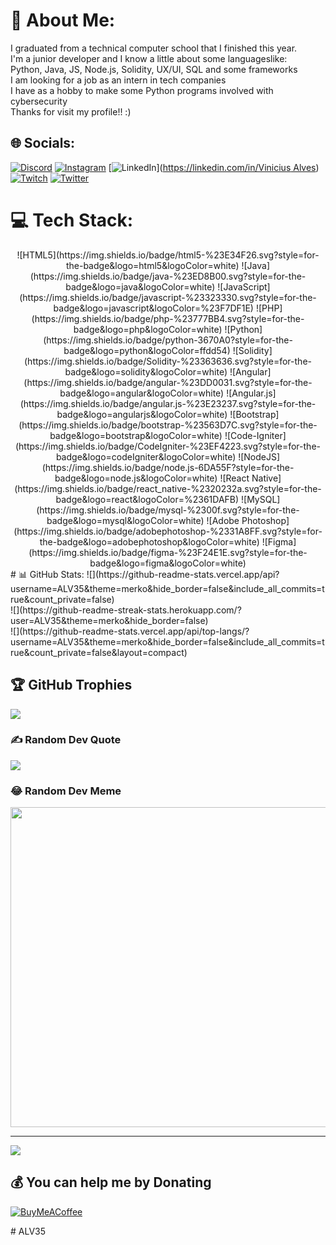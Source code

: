 # 💫 About Me:
I graduated from a technical computer school that I finished this year.<br>I'm a junior developer and I know a little about some languages ​​like:<br>Python, Java, JS, Node.js, Solidity, UX/UI, SQL and some frameworks<br>I am looking for a job as an intern in tech companies<br>I have as a hobby to make some Python programs involved with cybersecurity<br>Thanks for visit my profile!! :) 


## 🌐 Socials:
[![Discord](https://img.shields.io/badge/Discord-%237289DA.svg?logo=discord&logoColor=white)](htttps://discord.gg/ALV3S#2307) [![Instagram](https://img.shields.io/badge/Instagram-%23E4405F.svg?logo=Instagram&logoColor=white)](https://instagram.com/v_alv3s) [![LinkedIn](https://img.shields.io/badge/LinkedIn-%230077B5.svg?logo=linkedin&logoColor=white)]([https://linkedin.com/in/Vinicius Alves](https://www.linkedin.com/in/vinicius-alves-859a76224/)) [![Twitch](https://img.shields.io/badge/Twitch-%239146FF.svg?logo=Twitch&logoColor=white)](https://twitch.tv/alv3s_55) [![Twitter](https://img.shields.io/badge/Twitter-%231DA1F2.svg?logo=Twitter&logoColor=white)](https://twitter.com/ALV3S) 

# 💻 Tech Stack:
<center>![HTML5](https://img.shields.io/badge/html5-%23E34F26.svg?style=for-the-badge&logo=html5&logoColor=white) ![Java](https://img.shields.io/badge/java-%23ED8B00.svg?style=for-the-badge&logo=java&logoColor=white) ![JavaScript](https://img.shields.io/badge/javascript-%23323330.svg?style=for-the-badge&logo=javascript&logoColor=%23F7DF1E) ![PHP](https://img.shields.io/badge/php-%23777BB4.svg?style=for-the-badge&logo=php&logoColor=white) ![Python](https://img.shields.io/badge/python-3670A0?style=for-the-badge&logo=python&logoColor=ffdd54) ![Solidity](https://img.shields.io/badge/Solidity-%23363636.svg?style=for-the-badge&logo=solidity&logoColor=white) ![Angular](https://img.shields.io/badge/angular-%23DD0031.svg?style=for-the-badge&logo=angular&logoColor=white) ![Angular.js](https://img.shields.io/badge/angular.js-%23E23237.svg?style=for-the-badge&logo=angularjs&logoColor=white) ![Bootstrap](https://img.shields.io/badge/bootstrap-%23563D7C.svg?style=for-the-badge&logo=bootstrap&logoColor=white) ![Code-Igniter](https://img.shields.io/badge/CodeIgniter-%23EF4223.svg?style=for-the-badge&logo=codeIgniter&logoColor=white) ![NodeJS](https://img.shields.io/badge/node.js-6DA55F?style=for-the-badge&logo=node.js&logoColor=white) ![React Native](https://img.shields.io/badge/react_native-%2320232a.svg?style=for-the-badge&logo=react&logoColor=%2361DAFB) ![MySQL](https://img.shields.io/badge/mysql-%2300f.svg?style=for-the-badge&logo=mysql&logoColor=white) ![Adobe Photoshop](https://img.shields.io/badge/adobephotoshop-%2331A8FF.svg?style=for-the-badge&logo=adobephotoshop&logoColor=white) 	![Figma](https://img.shields.io/badge/figma-%23F24E1E.svg?style=for-the-badge&logo=figma&logoColor=white)</center>
# 📊 GitHub Stats:
![](https://github-readme-stats.vercel.app/api?username=ALV35&theme=merko&hide_border=false&include_all_commits=true&count_private=false)<br/>
![](https://github-readme-streak-stats.herokuapp.com/?user=ALV35&theme=merko&hide_border=false)<br/>
![](https://github-readme-stats.vercel.app/api/top-langs/?username=ALV35&theme=merko&hide_border=false&include_all_commits=true&count_private=false&layout=compact)

## 🏆 GitHub Trophies
![](https://github-profile-trophy.vercel.app/?username=ALV35&theme=onestar&no-frame=false&no-bg=false&margin-w=4)

### ✍️ Random Dev Quote
![](https://quotes-github-readme.vercel.app/api?type=horizontal&theme=merko)

### 😂 Random Dev Meme
<img src="https://random-memer.herokuapp.com/" width="512px"/>

---
[![](https://visitcount.itsvg.in/api?id=ALV35&icon=5&color=12)](https://visitcount.itsvg.in)

  ## 💰 You can help me by Donating
  [![BuyMeACoffee](https://img.shields.io/badge/Buy%20Me%20a%20Coffee-ffdd00?style=for-the-badge&logo=buy-me-a-coffee&logoColor=black)](https://buymeacoffee.com/https://www.buymeacoffee.com/ALV3S) 

  
<!-- Proudly created with GPRM ( https://gprm.itsvg.in ) --># ALV35
